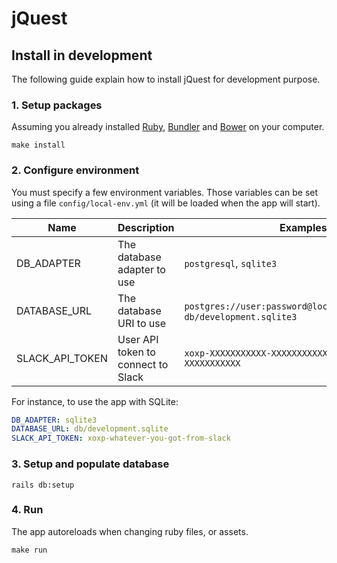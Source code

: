 # jQuest

## Install in development

The following guide explain how to install jQuest for development purpose.

### 1. Setup packages

Assuming you already installed [Ruby], [Bundler] and [Bower] on your computer.

    make install

### 2. Configure environment

You must specify a few environment variables. Those variables can be set using
a file `config/local-env.yml` (it will be loaded when the app will start).

Name | Description | Examples
--- | --- | ---
DB_ADAPTER | The database adapter to use | `postgresql`, `sqlite3`
DATABASE_URL | The database URI to use | `postgres://user:password@localhost:5432/jquest`, `db/development.sqlite3`
SLACK_API_TOKEN | User API token to connect to Slack | `xoxp-XXXXXXXXXXX-XXXXXXXXXXX-XXXXXXXXXXX-XXXXXXXXXXX`

For instance, to use the app with SQLite:

```yml
DB_ADAPTER: sqlite3
DATABASE_URL: db/development.sqlite
SLACK_API_TOKEN: xoxp-whatever-you-got-from-slack
```

### 3. Setup and populate database

    rails db:setup

### 4. Run

The app autoreloads when changing ruby files, or assets.

    make run


[Ruby]: https://www.ruby-lang.org/en/documentation/installation/
[Bower]: http://bower.io/#install-bower
[Bundler]: http://bundler.io
